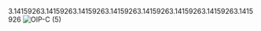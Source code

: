 3.14159263.14159263.14159263.14159263.14159263.14159263.14159263.1415926
![OIP-C (5)](https://github.com/user-attachments/assets/8ce25c37-e866-4a07-b66d-23f7596033eb)

